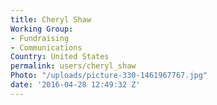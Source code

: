 ```yaml
---
title: Cheryl Shaw
Working Group:
- Fundraising
- Communications
Country: United States
permalink: users/cheryl_shaw
Photo: "/uploads/picture-330-1461967767.jpg"
date: '2016-04-28 12:49:32 Z'
---
```


